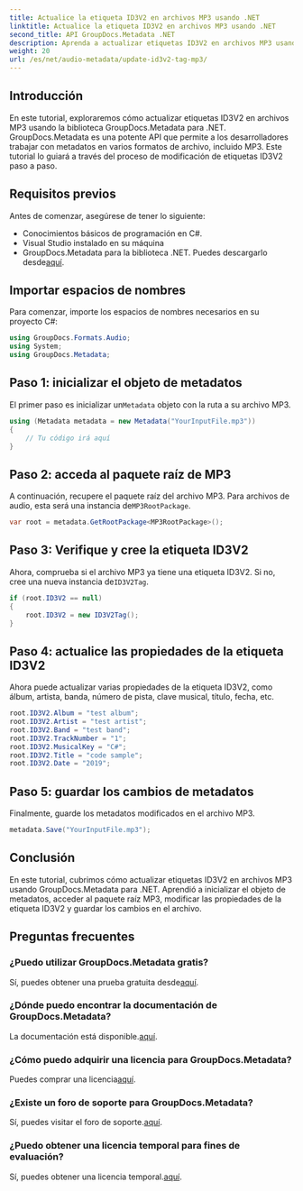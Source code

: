```yaml
---
title: Actualice la etiqueta ID3V2 en archivos MP3 usando .NET
linktitle: Actualice la etiqueta ID3V2 en archivos MP3 usando .NET
second_title: API GroupDocs.Metadata .NET
description: Aprenda a actualizar etiquetas ID3V2 en archivos MP3 usando .NET con GroupDocs.Metadata para una administración de archivos eficiente.
weight: 20
url: /es/net/audio-metadata/update-id3v2-tag-mp3/
---
```

## Introducción
En este tutorial, exploraremos cómo actualizar etiquetas ID3V2 en archivos MP3 usando la biblioteca GroupDocs.Metadata para .NET. GroupDocs.Metadata es una potente API que permite a los desarrolladores trabajar con metadatos en varios formatos de archivo, incluido MP3. Este tutorial lo guiará a través del proceso de modificación de etiquetas ID3V2 paso a paso.
## Requisitos previos
Antes de comenzar, asegúrese de tener lo siguiente:
- Conocimientos básicos de programación en C#.
- Visual Studio instalado en su máquina
-  GroupDocs.Metadata para la biblioteca .NET. Puedes descargarlo desde[aquí](https://releases.groupdocs.com/metadata/net/).

## Importar espacios de nombres
Para comenzar, importe los espacios de nombres necesarios en su proyecto C#:
```csharp
using GroupDocs.Formats.Audio;
using System;
using GroupDocs.Metadata;
```
## Paso 1: inicializar el objeto de metadatos
 El primer paso es inicializar un`Metadata` objeto con la ruta a su archivo MP3.
```csharp
using (Metadata metadata = new Metadata("YourInputFile.mp3"))
{
    // Tu código irá aquí
}
```
## Paso 2: acceda al paquete raíz de MP3
 A continuación, recupere el paquete raíz del archivo MP3. Para archivos de audio, esta será una instancia de`MP3RootPackage`.
```csharp
var root = metadata.GetRootPackage<MP3RootPackage>();
```
## Paso 3: Verifique y cree la etiqueta ID3V2
 Ahora, comprueba si el archivo MP3 ya tiene una etiqueta ID3V2. Si no, cree una nueva instancia de`ID3V2Tag`.
```csharp
if (root.ID3V2 == null)
{
    root.ID3V2 = new ID3V2Tag();
}
```
## Paso 4: actualice las propiedades de la etiqueta ID3V2
Ahora puede actualizar varias propiedades de la etiqueta ID3V2, como álbum, artista, banda, número de pista, clave musical, título, fecha, etc.
```csharp
root.ID3V2.Album = "test album";
root.ID3V2.Artist = "test artist";
root.ID3V2.Band = "test band";
root.ID3V2.TrackNumber = "1";
root.ID3V2.MusicalKey = "C#";
root.ID3V2.Title = "code sample";
root.ID3V2.Date = "2019";
```
## Paso 5: guardar los cambios de metadatos
Finalmente, guarde los metadatos modificados en el archivo MP3.
```csharp
metadata.Save("YourInputFile.mp3");
```

## Conclusión
En este tutorial, cubrimos cómo actualizar etiquetas ID3V2 en archivos MP3 usando GroupDocs.Metadata para .NET. Aprendió a inicializar el objeto de metadatos, acceder al paquete raíz MP3, modificar las propiedades de la etiqueta ID3V2 y guardar los cambios en el archivo.

## Preguntas frecuentes
### ¿Puedo utilizar GroupDocs.Metadata gratis?
 Sí, puedes obtener una prueba gratuita desde[aquí](https://releases.groupdocs.com/).
### ¿Dónde puedo encontrar la documentación de GroupDocs.Metadata?
 La documentación está disponible.[aquí](https://tutorials.groupdocs.com/metadata/net/).
### ¿Cómo puedo adquirir una licencia para GroupDocs.Metadata?
 Puedes comprar una licencia[aquí](https://purchase.groupdocs.com/buy).
### ¿Existe un foro de soporte para GroupDocs.Metadata?
 Sí, puedes visitar el foro de soporte.[aquí](https://forum.groupdocs.com/c/metadata/14).
### ¿Puedo obtener una licencia temporal para fines de evaluación?
 Sí, puedes obtener una licencia temporal.[aquí](https://purchase.groupdocs.com/temporary-license/).